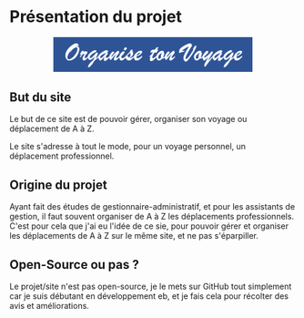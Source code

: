 # Présentation du projet

<p align="center">
  <img src="logo-maquettes/logo/logo_Organise_ton_voyage.png" width="350"/>
</p>

## But du site 
Le but de ce site est de pouvoir gérer, organiser son voyage ou déplacement de A à Z.

Le site s'adresse à tout le mode, pour un voyage personnel, un déplacement professionnel.

## Origine du projet
Ayant fait des études de gestionnaire-administratif, et pour les assistants de gestion, il faut souvent organiser de A à Z les déplacements professionnels.
C'est pour cela que j'ai eu l'idée de ce sie, pour pouvoir gérer et organiser les déplacements de A à Z sur le même site, et ne pas s'éparpiller. 

## Open-Source ou pas ? 
Le projet/site n'est pas open-source, je le mets sur GitHub tout simplement car je suis débutant en développement eb, et je fais cela pour récolter des avis et améliorations. 
